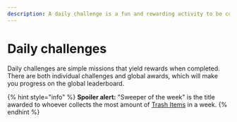 ```yaml
---
description: A daily challenge is a fun and rewarding activity to be completed.
---
```


# Daily challenges

Daily challenges are simple missions that yield rewards when completed. There are both individual challenges and global awards, which will make you progress on the global leaderboard.&#x20;

{% hint style="info" %}
**Spoiler alert:** "Sweeper of the week" is the title awarded to whoever collects the most amount of [Trash Items](../resources/nft/trash-items.md) in a week.&#x20;
{% endhint %}
